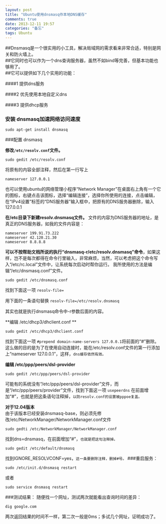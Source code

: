 ```yaml
---
layout: post
title: "Ubuntu使用dnsmasq作本地DNS缓存"
comments: true
date: 2013-12-11 19:57
categories: "备忘"
tags: Ubuntu
---
```

##Dnsmasq是一个很实用的小工具，解决局域网的需求看来非常合适，特别是网关和防火墙上。  
##它同时也可以作为一个dns查询服务器，虽然不如bind等完善，但基本功能也够用了。  
##它可以提供如下几个实用的功能：  

####1 提供dns服务

####2 优先使用本地自定义dns

####3 提供dhcp服务
### 安装 dnsmasq加速网络访问速度

    sudo apt-get install dnsmasq
###配置 dnsmasq

**修改`/etc/resolv.conf`文件。**  

    sudo gedit /etc/resolv.conf   

将原有的内容全部注释，然后在第一行写上   

    nameserver 127.0.0.1
也可以使用ubuntu的网络管理小程序“Network Manager”在桌面右上角有一个它的图标，右键点击该图标，选择“编辑连接”，选择你所使用的连接，点击编辑，在“IPv4设置”标签的“DNS服务器”输入框中，把原有的DNS服务器删除，输入 127.0.0.1  

**在/etc目录下新建resolv.dnsmasq文件。** 文件的内容为DNS服务器的地址，是真正的DNS服务器，如我的文件内容是：  

    nameserver 199.91.73.222  
    nameserver 42.120.21.30  
    nameserver 8.8.8.8  

**可以不按帮助文档所说的执行“dnsmasq-r/etc/resolv.dnsmasq”命令**，如果这样，岂不是每次都得在命令行里输入，非常麻烦，当然，可以考虑把这个命令写入“/etc/rc.local”文件中，让系统每次启动时帮你运行。 
我所使用的方法是编辑“/etc/dnsmasq.conf”文件。  

    sudo gedit /etc/dnsmasq.conf

找到下面这一项 `resolv-file=`  

用下面的一条语句替换 `resolv-file=/etc/resolv.dnsmasq`

其实也就是执行dnsmasq命令中-r参数后面的内容。  

**编辑 /etc/dhcp3/dhclient.conf **

    sudo gedit /etc/dhcp3/dhclient.conf 

找到下面这一项 `#prepend domain-name-servers 127.0.0.1`将前面的“#”删除。这么做的目的是为了在使用自动连接时，能在/etc/resolv.conf文件的第一行添加上“nameserver 127.0.0.1”，这样，`dns缓存依然有效。`  

**编辑 /etc/ppp/peers/dsl-provider**  

    sudo gedit /etc/ppp/peers/dsl-provider 
    
可能有的系统没有“/etc/ppp/peers/dsl-provider”文件，而是“/etc/ppp/peers/provider”文件，找到下面这一项 `usepeerdns`
在前面增加“#”，也就是把这条语句注释掉，`以防resolv.conf的设置被pppoe复盖。`  

**对于12.04版本**  
由于该版本已经安装dnsmasq-base，则必须先修改/etc/NetworkManager/NetworkManager.conf文件  

    sudo gedti /etc/NetworkManager/NetworkManager.conf  
找到dns=dnsmasq，在前面增加“#”，`也就是把这句注释掉。`  

    sudo gedit /etc/default/dnsmasq
找到IGNORE_RESOLVCONF=yes，`这一条要删除注释，删掉#号。`
###重启服务：  

    sudo /etc/init.d/dnsmasq restart
或者   

    sudo service dnsmasq restart
###测试结果：
随便找一个网址，测试两次就能看出查询时间的差异：  

    dig google.com
两次返回结果的时间不一样，第二次一般是0ms；多试几个网址，证明成功了。


